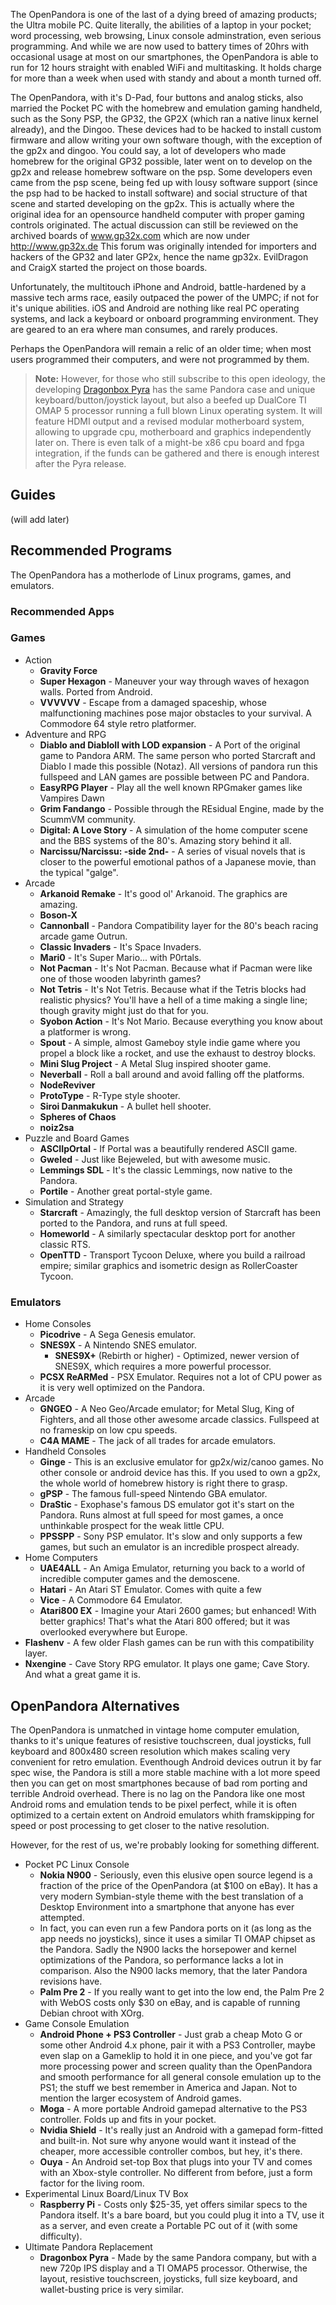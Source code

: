 The OpenPandora is one of the last of a dying breed of amazing products; the Ultra mobile PC. Quite literally, the abilities of a laptop in your pocket; word processing, web browsing, Linux console adminstration, even serious programming. And while we are now used to battery times of 20hrs with occasional usage at most on our smartphones, the OpenPandora is able to run for 12 hours straight with enabled WiFi and multitasking. It holds charge for more than a week when used with standy and about a month turned off.

The OpenPandora, with it's D-Pad, four buttons and analog sticks, also married the Pocket PC with the homebrew and emulation gaming handheld, such as the Sony PSP, the GP32, the GP2X (which ran a native linux kernel already), and the Dingoo. These devices had to be hacked to install custom firmware and allow writing your own software though, with the exception of the gp2x and dingoo. You could say, a lot of developers who made homebrew for the original GP32 possible, later went on to develop on the gp2x and release homebrew software on the psp. Some developers even came from the psp scene, being fed up with lousy software support (since the psp had to be hacked to install software) and social structure of that scene and started developing on the gp2x. This is actually where the original idea for an opensource handheld computer with proper gaming controls originated. The actual discussion can still be reviewed on the archived boards of www.gp32x.com which are now under http://www.gp32x.de
This forum was originally intended for importers and hackers of the GP32 and later GP2x, hence the name gp32x. EvilDragon and CraigX started the project on those boards.

Unfortunately, the multitouch iPhone and Android, battle-hardened by a massive tech arms race, easily outpaced the power of the UMPC; if not for it's unique abilities. iOS and Android are nothing like real PC operating systems, and lack a keyboard or onboard programming environment. They are geared to an era where man consumes, and rarely produces.

Perhaps the OpenPandora will remain a relic of an older time; when most users programmed their computers, and were not programmed by them.

> **Note:** However, for those who still subscribe to this open ideology, the developing [Dragonbox Pyra](http://www.pyra-handheld.com/) has the same Pandora case and unique keyboard/button/joystick layout, but also a beefed up DualCore TI OMAP 5 processor running a full blown Linux operating system. It will feature HDMI output and a revised modular motherboard system, allowing to upgrade cpu, motherboard and graphics independently later on. There is even talk of a might-be x86 cpu board and fpga integration, if the funds can be gathered and there is enough interest after the Pyra release.

## Guides

(will add later)

## Recommended Programs

The OpenPandora has a motherlode of Linux programs, games, and emulators. 

### Recommended Apps



### Games

* Action
  * **Gravity Force**
  * **Super Hexagon** - Maneuver your way through waves of hexagon walls. Ported from Android.
  * **VVVVVV** - Escape from a damaged spaceship, whose malfunctioning machines pose major obstacles to your survival. A Commodore 64 style retro platformer. 
* Adventure and RPG
  * **Diablo and DiabloII with LOD expansion** - A Port of the original game to Pandora ARM. The same person who ported Starcraft and Diablo I made this possible (Notaz). All versions of pandora run this fullspeed and LAN games are possible between PC and Pandora.
  * **EasyRPG Player** - Play all the well known RPGmaker games like Vampires Dawn
  * **Grim Fandango** - Possible through the REsidual Engine, made by the ScummVM community.
  * **Digital: A Love Story** - A simulation of the home computer scene and the BBS systems of the 80's. Amazing story behind it all.
  * **Narcissu/Narcissu: -side 2nd-** - A series of visual novels that is closer to the powerful emotional pathos of a Japanese movie, than the typical "galge".
* Arcade
  * **Arkanoid Remake** - It's good ol' Arkanoid. The graphics are amazing.
  * **Boson-X**
  * **Cannonball** - Pandora Compatibility layer for the 80's beach racing arcade game Outrun.
  * **Classic Invaders** - It's Space Invaders.
  * **Mari0** - It's Super Mario... with P0rtals.
  * **Not Pacman** - It's Not Pacman. Because what if Pacman were like one of those wooden labyrinth games?
  * **Not Tetris** - It's Not Tetris. Because what if the Tetris blocks had realistic physics? You'll have a hell of a time making a single line; though gravity might just do that for you.
  * **Syobon Action** - It's Not Mario. Because everything you know about a platformer is wrong.
  * **Spout** - A simple, almost Gameboy style indie game where you propel a block like a rocket, and use the exhaust to destroy blocks. 
  * **Mini Slug Project** - A Metal Slug inspired shooter game.
  * **Neverball** - Roll a ball around and avoid falling off the platforms.
  * **NodeReviver**
  * **ProtoType** - R-Type style shooter.
  * **Siroi Danmakukun** - A bullet hell shooter.
  * **Spheres of Chaos**
  * **noiz2sa**
* Puzzle and Board Games
  * **ASCIIpOrtal** - If Portal was a beautifully rendered ASCII game.
  * **Gweled** - Just like Bejeweled, but with awesome music.
  * **Lemmings SDL** - It's the classic Lemmings, now native to the Pandora.
  * **Portile** - Another great portal-style game.
* Simulation and Strategy
  * **Starcraft** - Amazingly, the full desktop version of Starcraft has been ported to the Pandora, and runs at full speed.
  * **Homeworld** - A similarly spectacular desktop port for another classic RTS.
  * **OpenTTD** - Transport Tycoon Deluxe, where you build a railroad empire; similar graphics and isometric design as RollerCoaster Tycoon.

### Emulators

* Home Consoles
  * **Picodrive** - A Sega Genesis emulator.
  * **SNES9X** - A Nintendo SNES emulator.
    * **SNES9X+** (Rebirth or higher) - Optimized, newer version of SNES9X, which requires a more powerful processor.
  * **PCSX ReARMed** - PSX Emulator. Requires not a lot of CPU power as it is very well optimized on the Pandora.
* Arcade
  * **GNGEO** - A Neo Geo/Arcade emulator; for Metal Slug, King of Fighters, and all those other awesome arcade classics. Fullspeed at no frameskip on low cpu speeds.
  * **C4A MAME** - The jack of all trades for arcade emulators.
* Handheld Consoles
  * **Ginge** - This is an exclusive emulator for gp2x/wiz/canoo games. No other console or android device has this. If you used to own a gp2x, the whole world of homebrew history is right there to grasp.
  * **gPSP** - The famous full-speed Nintendo GBA emulator.
  * **DraStic** - Exophase's famous DS emulator got it's start on the Pandora. Runs almost at full speed for most games, a once unthinkable prospect for the weak little CPU.
  * **PPSSPP** - Sony PSP emulator. It's slow and only supports a few games, but such an emulator is an incredible prospect already.
* Home Computers
  * **UAE4ALL** - An Amiga Emulator, returning you back to a world of incredible computer games and the demoscene.
  * **Hatari** - An Atari ST Emulator. Comes with quite a few 
  * **Vice** - A Commodore 64 Emulator.
  * **Atari800 EX** - Imagine your Atari 2600 games; but enhanced! With better graphics! That's what the Atari 800 offered; but it was overlooked everywhere but Europe.
* **Flashenv** - A few older Flash games can be run with this compatibility layer.
* **Nxengine** - Cave Story RPG emulator. It plays one game; Cave Story. And what a great game it is.

## OpenPandora Alternatives

The OpenPandora is unmatched in vintage home computer emulation, thanks to it's unique features of resistive touchscreen, dual joysticks, full keyboard and 800x480 screen resolution which makes scaling very convenient for retro emulation. Eventhough Android devices outrun it by far spec wise, the Pandora is still a more stable machine with a lot more speed then you can get on most smartphones because of bad rom porting and terrible Android overhead. There is no lag on the Pandora like one most Android roms and emulation tends to be pixel perfect, while it is often optimized to a certain extent on Android emulators whith framskipping for speed or post processing to get closer to the native resolution. 

However, for the rest of us, we're probably looking for something different.

* Pocket PC Linux Console
  * **Nokia N900** - Seriously, even this elusive open source legend is a fraction of the price of the OpenPandora (at $100 on eBay). It has a very modern Symbian-style theme with the best translation of a Desktop Environment into a smartphone that anyone has ever attempted.
  * In fact, you can even run a few Pandora ports on it (as long as the app needs no joysticks), since it uses a similar TI OMAP chipset as the Pandora. Sadly the N900 lacks the horsepower and kernel optimizations of the Pandora, so performance lacks a lot in comparison. Also the N900 lacks memory, that the later Pandora revisions have.
  * **Palm Pre 2** - If you really want to get into the low end, the Palm Pre 2 with WebOS costs only $30 on eBay, and is capable of running Debian chroot with XOrg.
* Game Console Emulation
  * **Android Phone + PS3 Controller** - Just grab a cheap Moto G or some other Android 4.x phone, pair it with a PS3 Controller, maybe even slap on a Gameklip to hold it in one piece, and you've got far more processing power and screen quality than the OpenPandora and smooth performance for all general console emulation up to the PS1; the stuff we best remember in America and Japan. Not to mention the larger ecosystem of Android games.
  * **Moga** - A more portable Android gamepad alternative to the PS3 controller. Folds up and fits in your pocket.
  * **Nvidia Shield** - It's really just an Android with a gamepad form-fitted and built-in. Not sure why anyone would want it instead of the cheaper, more accessible controller combos, but hey, it's there.
  * **Ouya** - An Android set-top Box that plugs into your TV and comes with an Xbox-style controller. No different from before, just a form factor for the living room.
* Experimental Linux Board/Linux TV Box
  * **Raspberry Pi** - Costs only $25-35, yet offers similar specs to the Pandora itself. It's a bare board, but you could plug it into a TV, use it as a server, and even create a Portable PC out of it (with some difficulty).
* Ultimate Pandora Replacement
  * **Dragonbox Pyra** - Made by the same Pandora company, but with a new 720p IPS display and a TI OMAP5 processor. Otherwise, the layout, resistive touchscreen, joysticks, full size keyboard, and wallet-busting price is very similar.